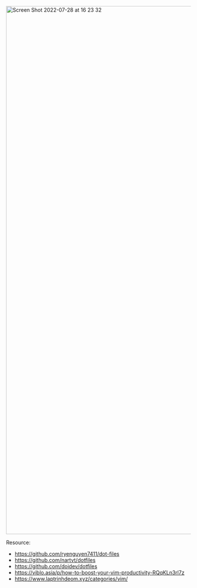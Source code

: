 
<img width="1440" alt="Screen Shot 2022-07-28 at 16 23 32" src="https://user-images.githubusercontent.com/55375876/181916036-8da2250b-a00b-432d-94bf-e08c87233bed.png">

Resource:
- https://github.com/ryenguyen7411/dot-files
- https://github.com/nartvt/dotfiles
- https://github.com/doidev/dotfiles
- https://viblo.asia/p/how-to-boost-your-vim-productivity-RQqKLn3rl7z
- https://www.laptrinhdeom.xyz/categories/vim/

